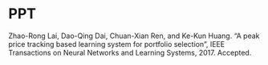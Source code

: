 # PPT
Zhao-Rong Lai, Dao-Qing Dai, Chuan-Xian Ren, and Ke-Kun Huang. “A peak price tracking  based learning system for portfolio selection”,  IEEE Transactions on Neural Networks and Learning Systems, 2017. Accepted.
